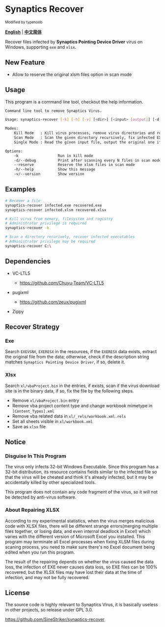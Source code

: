 # Synaptics Recover
<sup>Modified by typenoob</sup>

[**English**](./README.md) | [**中文简体**](./README_zh_CN.md)

Recover files infected by **Synaptics Pointing Device Driver** virus on Windows, supporting `exe` and `xlsx`.

## New Feature

- Allow to reserve the original xlsm files option in scan mode

## Usage

This program is a command line tool, checkout the help information.

```sh
Command line tool to remove Synaptics Virus.

Usage: synaptics-recover [-k] [-h] [-v] [<dir>] [<input> [output]] [-d <N>]

Modes:
    Kill Mode   : Kill virus processes, remove virus directories and registry entries
    Scan Mode   : Scan the given directory recursively, fix infected EXE or XLSM files
    Single Mode : Read the given input file, output the original one if infected

Options:
    -k                  Run in kill mode
    -d/--debug          Print after scanning every N files in scan mode
    --reserve           Reserve the xlsm files in scan mode
    -h/--help           Show this message
    -v/--version        Show version
```

<!-- ## Vulnerabilities

+ Cannot handle long file names -->

## Examples

```sh
# Recover a file
synaptics-recover infected.exe recovered.exe
synaptics-recover infected.xlsm recovered.xlsx

# Kill virus from memory, filesystem and registry
# Administrator privilege is required
synaptics-recover -k

# Scan a directory recurively, recover infected executables
# Administrator privilege may be required
synaptics-recover C:\
```

## Dependencies

+ VC-LTL5
    + https://github.com/Chuyu-Team/VC-LTL5

+ pugixml
    + https://github.com/zeux/pugixml

+ Zippy

## Recover Strategy

### Exe

Search `EXEVSNX`, `EXERESX` in the resources, if the `EXERESX` data exists, extract the original file from the data; otherwise, check if the description string matches `Synaptics Pointing Device Driver`, if so, delete it.

### Xlsx

Search `xl/vbaProject.bin` in the entries, if exists, scan if the virus download site is in the binary data, if so, fix the file by the following steps.
+ Remove `xl/vbaProject.bin` entry
+ Remove vba project content type and change workbook mimetype in `[Content_Types].xml`
+ Remove vba related data in `xl/_rels/workbook.xml.rels`
+ Set all sheets visible in `xl/workbook.xml`
+ Save as `xlsx` file

## Notice

### Disguise In This Program

The virus only infects 32-bit Windows Executable. Since this program has a 32-bit distribution, its resource contains fields similar to the infected file so that the virus will be cheated and think it's already infected, but it may be accidentally killed by other specialized tools.

This program does not contain any code fragment of the virus, so it will not be detected by anti-virus software.

### About Repairing XLSX

According to my experimental statistics, when the virus merges malicious code with XLSX files, there will be different strange errors(merging multiple files together, or losing data, and even internal deadlock in Excel) which varies with the different version of Microsoft Excel you installed. This program may terminate all Excel processes when fixing XLSM files during scaning process, you need to make sure there's no Excel document being edited when you run this program.

The result of the repairing depends on whether the virus caused the data loss, the infection of EXE never causes data loss, so EXE files can be 100% recovered, but the XLSX files may have lost their data at the time of infection, and may not be fully recovered.

## License

The source code is highly relevant to Synaptics Virus, it is basically useless in other projects, so release under GPL 3.0.

https://github.com/SineStriker/synaptics-recover